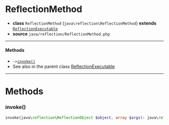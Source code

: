 # ReflectionMethod

- **class** `ReflectionMethod` (`java\reflection\ReflectionMethod`) **extends** [`ReflectionExecutable`](https://github.com/VenityStudio/java-reflection-ext/blob/master/api-docs/classes/java/reflection/ReflectionExecutable.md)
- **source** `java/reflection/ReflectionMethod.php`

---

#### Methods

- `->`[`invoke()`](#method-invoke)
- See also in the parent class [ReflectionExecutable](https://github.com/VenityStudio/java-reflection-ext/blob/master/api-docs/classes/java/reflection/ReflectionExecutable.md)

---
# Methods

<a name="method-invoke"></a>

### invoke()
```php
invoke(java\reflection\ReflectionObject $object, array $args): java\reflection\ReflectionObject
```
